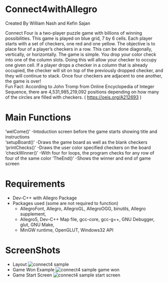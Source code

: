 # Connect4withAllegro 
Created By William Nash and Kefin Sajan

Connect Four is a two-player puzzle game with billions of winning possibilities. This game is played on blue grid, 7 by 6 cells. 
Each player starts with a set of checkers, one red and one yellow. The objective is to place four of a player’s checkers in a row.
This can be done diagonally, vertically, or horizontally. The game is simple. You drop your color check into one of the column slots. Doing this will allow your checker to occupy one given cell. If a player drops a checker in a column that is already occupied, the checker will sit on top of the previously dropped checker, and they will continue to stack. Once four checkers are adjacent to one another, the game is over!    
Fun Fact: According to John Tromp from Online Encyclopedia of Integer Sequence, there are 4,531,985,219,092 positions depending on how many of the circles are filled with checkers.   ( https://oeis.org/A212693 )

# Main Functions 

‘welCome()’ 
-Intoduction screen before the game starts showing title and instructions  
‘setupBoard()’ 
-Draws the game board as well as the blank checkers 
‘printChecks()’ 
-Draws the user color specified checkers on the board 
‘checkWinner()’ 
-With four for loops, the program checks for any row of four of the same color 
‘TheEnd()’ 
-Shows the winner and end of game screen 

# Requirements
- Dev-C++ with Allegro Package 
 - Packages used (some are not required to function)
   - AllegroFont, Allegro, AllegroGL, AllegroOGG, binutils, Allegro supplement, 
   - Allegro5, Dev-C++ Map file, gcc-core, gcc-g++, GNU Debugger, glut, GNU Make, 
   - MinGW runtime, OpenGLUT, Windows32 API

# ScreenShots
 - Layout
![connect4 sample](https://user-images.githubusercontent.com/23088470/48498035-5269a000-e803-11e8-8ece-171d483c7c40.PNG)
 - Game Won Example
![connect4 sample game won](https://user-images.githubusercontent.com/23088470/48498036-5269a000-e803-11e8-8e09-f0da962c1def.PNG)
 - Game Start Screen 
![connect4 sample start screen](https://user-images.githubusercontent.com/23088470/48498037-5269a000-e803-11e8-8d40-cd790cdd1ca8.PNG)

